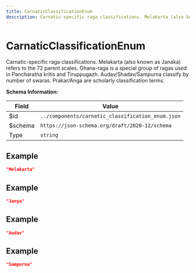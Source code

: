 ```yaml
---
title: CarnaticClassificationEnum
description: Carnatic-specific raga classifications. Melakarta (also known as Janaka) refers to the 72 parent scales. Ghana-raga is a special group of ragas used in Pancharatna kritis and Tiruppugazh. Audav/Shadav/Sampurna classify by number of swaras. Prakar/Anga are scholarly classification terms.
---
```

# CarnaticClassificationEnum

Carnatic-specific raga classifications. Melakarta (also known as Janaka) refers to the 72 parent scales. Ghana-raga is a special group of ragas used in Pancharatna kritis and Tiruppugazh. Audav/Shadav/Sampurna classify by number of swaras. Prakar/Anga are scholarly classification terms.

**Schema Information:**

| Field | Value |
|-------|-------|
| $id | `../components/carnatic_classification_enum.json` |
| $schema | `https://json-schema.org/draft/2020-12/schema` |
| Type | `string` |

## Example

```json
"Melakarta"
```

## Example

```json
"Janya"
```

## Example

```json
"Audav"
```

## Example

```json
"Sampurna"
```
